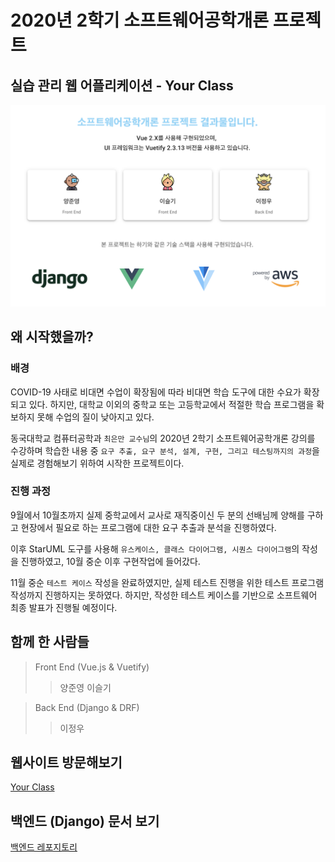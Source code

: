# 2020년 2학기 소프트웨어공학개론 프로젝트

## 실습 관리 웹 어플리케이션 - Your Class

**![MainPage](./src/assets/mainPage.png)**


## 왜 시작했을까?

### 배경
COVID-19 사태로 비대면 수업이 확장됨에 따라 비대면 학습 도구에 대한
수요가 확장되고 있다. 하지만, 대학교 이외의 중학교 또는 고등학교에서 적절한
학습 프로그램을 확보하지 못해 수업의 질이 낮아지고 있다. 

동국대학교 컴퓨터공학과 `최은만 교수님`의 2020년 2학기 소프트웨어공학개론 강의를
수강하며 학습한 내용 중 `요구 추출, 요구 분석, 설계, 구현, 그리고 테스팅까지의 과정`을
실제로 경험해보기 위하여 시작한 프로젝트이다.

### 진행 과정
9월에서 10월초까지 실제 중학교에서 교사로 재직중이신 두 분의 선배님께 양해를 구하고 
현장에서 필요로 하는 프로그램에 대한 요구 추출과 분석을 진행하였다.

이후 StarUML 도구를 사용해 `유스케이스, 클래스 다이어그램, 시퀀스 다이어그램`의 작성을
진행하였고, 10월 중순 이후 구현작업에 들어갔다.

11월 중순 `테스트 케이스` 작성을 완료하였지만, 실제 테스트 진행을 위한 테스트 프로그램 작성까지
진행하지는 못하였다. 하지만, 작성한 테스트 케이스를 기반으로 소프트웨어 최종 발표가 진행될 예정이다.

## 함께 한 사람들

> Front End (Vue.js & Vuetify)
>> 양준영
>> 이슬기


> Back End (Django & DRF)
>> 이정우

## 웹사이트 방문해보기
[Your Class](http://ec2-13-124-168-48.ap-northeast-2.compute.amazonaws.com/#/)

## 백엔드 (Django) 문서 보기
[백엔드 레포지토리](https://github.com/duhee77/Your-class-Backend)


